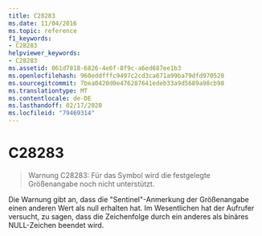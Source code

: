 ```yaml
---
title: C28283
ms.date: 11/04/2016
ms.topic: reference
f1_keywords:
- C28283
helpviewer_keywords:
- C28283
ms.assetid: 061d7818-6826-4e6f-8f9c-a6ed687ee1b3
ms.openlocfilehash: 960eddfffc9497c2cd3ca671a99ba79dfd970528
ms.sourcegitcommit: 7bea0420d0e476287641edeb33a9d5689a98cb98
ms.translationtype: MT
ms.contentlocale: de-DE
ms.lasthandoff: 02/17/2020
ms.locfileid: "79469314"
---
```

# <a name="c28283"></a>C28283

> Warnung C28283: Für das Symbol wird die festgelegte Größenangabe noch nicht unterstützt.

Die Warnung gibt an, dass die "Sentinel"-Anmerkung der Größenangabe einen anderen Wert als null erhalten hat. Im Wesentlichen hat der Aufrufer versucht, zu sagen, dass die Zeichenfolge durch ein anderes als binäres NULL-Zeichen beendet wird.
